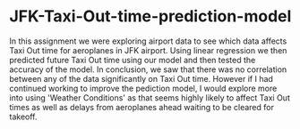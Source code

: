 # JFK-Taxi-Out-time-prediction-model
In this assignment we were exploring airport data to see which data affects Taxi Out time for aeroplanes in JFK airport.
Using linear regression we then predicted future Taxi Out time using our model and then tested the accuracy of the model.
In conclusion, we saw that there was no correlation between any of the data significantly on Taxi Out time.
However if I had continued working to improve the pediction model, I would explore more into using 'Weather Conditions' 
as that seems highly likely to affect Taxi Out times as well as delays from aeroplanes ahead waiting to be cleared for 
takeoff.